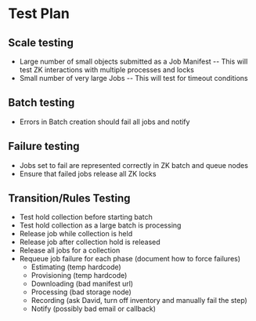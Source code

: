 # Test Plan

## Scale testing
- Large number of small objects submitted as a Job Manifest
-- This will test ZK interactions with multiple processes and locks
- Small number of very large Jobs
-- This will test for timeout conditions

## Batch testing
- Errors in Batch creation should fail all jobs and notify

## Failure testing
- Jobs set to fail are represented correctly in ZK batch and queue nodes
- Ensure that failed jobs release all ZK locks

## Transition/Rules Testing
- Test hold collection before starting batch
- Test hold collection as a large batch is processing
- Release job while collection is held
- Release job after collection hold is released
- Release all jobs for a collection
- Requeue job failure for each phase (document how to force failures)
  - Estimating (temp hardcode)
  - Provisioning (temp hardcode)
  - Downloading (bad manifest url)
  - Processing (bad storage node)
  - Recording (ask David, turn off inventory and manually fail the step)
  - Notify (possibly bad email or callback)
